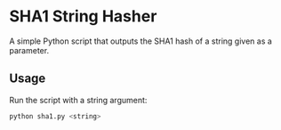 # SHA1 String Hasher

A simple Python script that outputs the SHA1 hash of a string given as a parameter.

## Usage

Run the script with a string argument:

```bash
python sha1.py <string>
